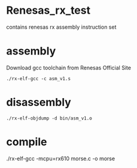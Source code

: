 # Renesas_rx_test
contains renesas rx assembly instruction set

# assembly
Download gcc toolchain from Renesas Official Site
```
./rx-elf-gcc -c asm_v1.s
```

# disassembly
```
./rx-elf-objdump -d bin/asm_v1.o
```

# compile
./rx-elf-gcc -mcpu=rx610 morse.c -o morse

